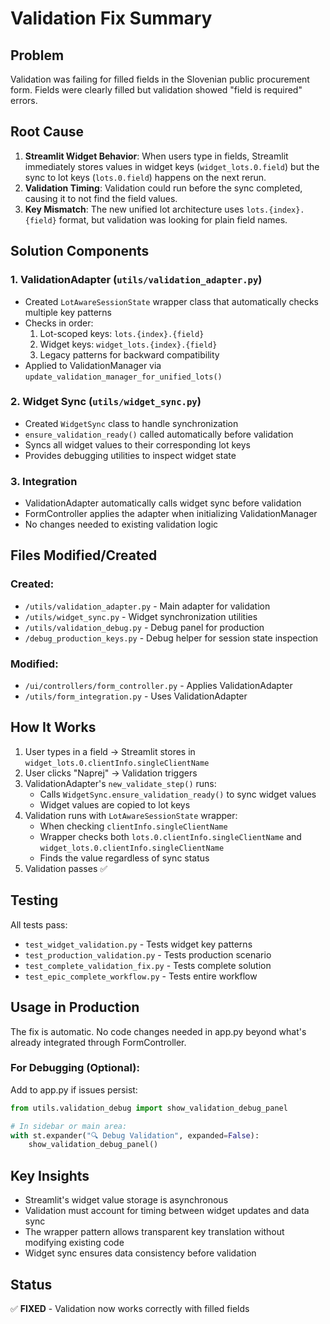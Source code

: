 # Validation Fix Summary

## Problem
Validation was failing for filled fields in the Slovenian public procurement form. Fields were clearly filled but validation showed "field is required" errors.

## Root Cause
1. **Streamlit Widget Behavior**: When users type in fields, Streamlit immediately stores values in widget keys (`widget_lots.0.field`) but the sync to lot keys (`lots.0.field`) happens on the next rerun.
2. **Validation Timing**: Validation could run before the sync completed, causing it to not find the field values.
3. **Key Mismatch**: The new unified lot architecture uses `lots.{index}.{field}` format, but validation was looking for plain field names.

## Solution Components

### 1. ValidationAdapter (`utils/validation_adapter.py`)
- Created `LotAwareSessionState` wrapper class that automatically checks multiple key patterns
- Checks in order:
  1. Lot-scoped keys: `lots.{index}.{field}`
  2. Widget keys: `widget_lots.{index}.{field}`
  3. Legacy patterns for backward compatibility
- Applied to ValidationManager via `update_validation_manager_for_unified_lots()`

### 2. Widget Sync (`utils/widget_sync.py`)
- Created `WidgetSync` class to handle synchronization
- `ensure_validation_ready()` called automatically before validation
- Syncs all widget values to their corresponding lot keys
- Provides debugging utilities to inspect widget state

### 3. Integration
- ValidationAdapter automatically calls widget sync before validation
- FormController applies the adapter when initializing ValidationManager
- No changes needed to existing validation logic

## Files Modified/Created

### Created:
- `/utils/validation_adapter.py` - Main adapter for validation
- `/utils/widget_sync.py` - Widget synchronization utilities
- `/utils/validation_debug.py` - Debug panel for production
- `/debug_production_keys.py` - Debug helper for session state inspection

### Modified:
- `/ui/controllers/form_controller.py` - Applies ValidationAdapter
- `/utils/form_integration.py` - Uses ValidationAdapter

## How It Works

1. User types in a field → Streamlit stores in `widget_lots.0.clientInfo.singleClientName`
2. User clicks "Naprej" → Validation triggers
3. ValidationAdapter's `new_validate_step()` runs:
   - Calls `WidgetSync.ensure_validation_ready()` to sync widget values
   - Widget values are copied to lot keys
4. Validation runs with `LotAwareSessionState` wrapper:
   - When checking `clientInfo.singleClientName`
   - Wrapper checks both `lots.0.clientInfo.singleClientName` and `widget_lots.0.clientInfo.singleClientName`
   - Finds the value regardless of sync status
5. Validation passes ✅

## Testing
All tests pass:
- `test_widget_validation.py` - Tests widget key patterns
- `test_production_validation.py` - Tests production scenario
- `test_complete_validation_fix.py` - Tests complete solution
- `test_epic_complete_workflow.py` - Tests entire workflow

## Usage in Production

The fix is automatic. No code changes needed in app.py beyond what's already integrated through FormController.

### For Debugging (Optional):
Add to app.py if issues persist:
```python
from utils.validation_debug import show_validation_debug_panel

# In sidebar or main area:
with st.expander("🔍 Debug Validation", expanded=False):
    show_validation_debug_panel()
```

## Key Insights
- Streamlit's widget value storage is asynchronous
- Validation must account for timing between widget updates and data sync
- The wrapper pattern allows transparent key translation without modifying existing code
- Widget sync ensures data consistency before validation

## Status
✅ **FIXED** - Validation now works correctly with filled fields